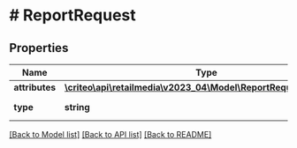 # # ReportRequest

## Properties

Name | Type | Description | Notes
------------ | ------------- | ------------- | -------------
**attributes** | [**\criteo\api\retailmedia\v2023_04\Model\ReportRequestAttributes**](ReportRequestAttributes.md) |  |
**type** | **string** | Always \&quot;RetailMediaReportRequest\&quot; |

[[Back to Model list]](../../README.md#models) [[Back to API list]](../../README.md#endpoints) [[Back to README]](../../README.md)
